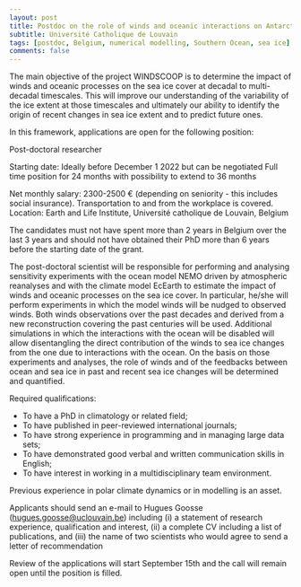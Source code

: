 ```yaml
---
layout: post
title: Postdoc on the role of winds and oceanic interactions on Antarctic sea ice changes (Louvain-la-Neuve, Belgium)
subtitle: Université Catholique de Louvain
tags: [postdoc, Belgium, numerical modelling, Southern Ocean, sea ice]
comments: false
---
```

The main objective of the project WINDSCOOP is to determine the impact of winds and oceanic processes on the sea ice cover at decadal to multi-decadal timescales. This will improve our understanding of the variability of the ice extent at those timescales and ultimately our ability to identify the origin of recent changes in sea ice extent and to predict future ones.

In this framework, applications are open for the following position:

Post-doctoral researcher

Starting date: Ideally before December 1 2022 but can be negotiated
Full time position for 24 months with possibility to extend to 36 months

Net monthly salary: 2300-2500 € (depending on seniority - this includes social insurance). Transportation to and from the workplace is covered.
Location: Earth and Life Institute, Université catholique de Louvain, Belgium

The candidates must not have spent more than 2 years in Belgium over the last 3 years and should not have obtained their PhD more than 6 years before the starting date of the grant.

The post-doctoral scientist will be responsible for performing and analysing sensitivity experiments with the ocean model NEMO driven by atmospheric reanalyses and with the climate model EcEarth to estimate the impact of winds and oceanic processes on the sea ice cover. In particular, he/she will perform experiments in which the model winds will be nudged to observed winds. Both winds observations over the past decades and derived from a new reconstruction covering the past centuries will be used. Additional simulations in which the interactions with the ocean will be disabled will allow disentangling the direct contribution of the winds to sea ice changes from the one due to interactions with the ocean. On the basis on those experiments and analyses, the role of winds and of the feedbacks between ocean and sea ice in past and recent sea ice changes will be determined and quantified.

Required qualifications:

- To have a PhD in climatology or related field;
- To have published in peer-reviewed international journals;
- To have strong experience in programming and in managing large data sets;
- To have demonstrated good verbal and written communication skills in English;
- To have interest in working in a multidisciplinary team environment.

Previous experience in polar climate dynamics or in modelling is an asset.

Applicants should send an e-mail to Hugues Goosse (hugues.goosse@uclouvain.be) including (i) a statement of research experience, qualification and interest, (ii) a complete CV including a list of publications, and (iii) the name of two scientists who would agree to send a letter of recommendation

Review of the applications will start September 15th and the call will remain open until the position is filled.
